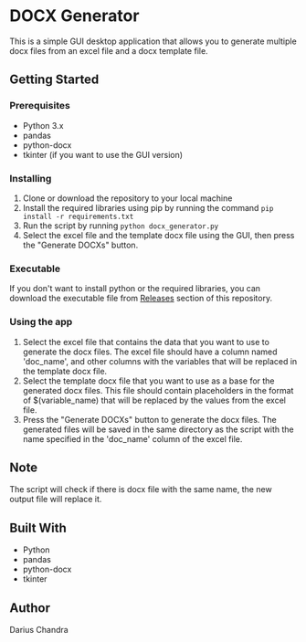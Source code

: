 # DOCX Generator

This is a simple GUI desktop application that allows you to generate multiple docx files from an excel file and a docx template file. 

## Getting Started

### Prerequisites

- Python 3.x
- pandas
- python-docx
- tkinter (if you want to use the GUI version)

### Installing

1. Clone or download the repository to your local machine
2. Install the required libraries using pip by running the command `pip install -r requirements.txt`
3. Run the script by running `python docx_generator.py`
4. Select the excel file and the template docx file using the GUI, then press the "Generate DOCXs" button.

### Executable

If you don't want to install python or the required libraries, you can download the executable file from [Releases](https://github.com/DariusChandra/docx-generator/releases) section of this repository.

### Using the app

1. Select the excel file that contains the data that you want to use to generate the docx files. The excel file should have a column named 'doc_name', and other columns with the variables that will be replaced in the template docx file.
2. Select the template docx file that you want to use as a base for the generated docx files. This file should contain placeholders in the format of $(variable_name) that will be replaced by the values from the excel file.
3. Press the "Generate DOCXs" button to generate the docx files. The generated files will be saved in the same directory as the script with the name specified in the 'doc_name' column of the excel file.

## Note
The script will check if there is docx file with the same name, the new output file will replace it.

## Built With
- Python
- pandas
- python-docx
- tkinter

## Author
Darius Chandra
